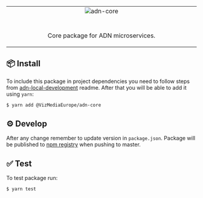 <table align="center"><tr><td align="center" width="9999">
<img src="./docs/adn-core-logo.png" align="center" alt="adn-core">

#

Core package for ADN microservices.

</table>


## 📦 Install

To include this package in project dependencies you need to follow steps from [adn-local-development](https://gitlab.com/VizMediaEurope/adn-local-development#npm-registry) readme.
After that you will be able to add it using `yarn`:

```bash
$ yarn add @VizMediaEurope/adn-core
```

## ⚙️ Develop

After any change remember to update version in `package.json`. Package will be published to [npm registry](https://gitlab.com/VizMediaEurope/adn-core/-/packages) when pushing to master.

## ✅ Test

To test package run:

```bash
$ yarn test
```
